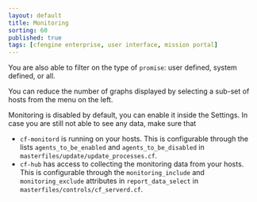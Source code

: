 ```yaml
---
layout: default
title: Monitoring
sorting: 60
published: true
tags: [cfengine enterprise, user interface, mission portal]
---
```


You are also able to filter on the type of `promise`: user defined, system defined, or all.

You can reduce the number of graphs displayed by selecting a sub-set of hosts from the menu on the left.

Monitoring is disabled by default, you can enable it inside the Settings. In case you are still not able to see any data, make sure that

* `cf-monitord` is running on your hosts. This is configurable through the lists `agents_to_be_enabled` and `agents_to_be_disabled` in `masterfiles/update/update_processes.cf`.
* `cf-hub` has access to collecting the monitoring data from your hosts. This is configurable through the `monitoring_include` and `monitoring_exclude` attributes in `report_data_select` in `masterfiles/controls/cf_serverd.cf`.